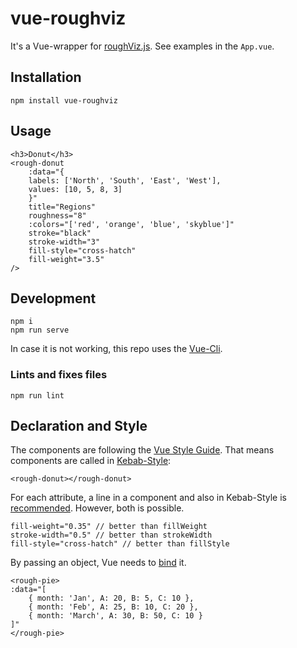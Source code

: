 # vue-roughviz

It's a Vue-wrapper for [roughViz.js](https://github.com/jwilber/roughViz). See examples in the `App.vue`.

## Installation
```
npm install vue-roughviz
```

## Usage
```
<h3>Donut</h3>
<rough-donut
    :data="{
    labels: ['North', 'South', 'East', 'West'],
    values: [10, 5, 8, 3]
    }"
    title="Regions"
    roughness="8"
    :colors="['red', 'orange', 'blue', 'skyblue']"
    stroke="black"
    stroke-width="3"
    fill-style="cross-hatch"
    fill-weight="3.5"
/>
```

## Development
```
npm i
npm run serve
```
In case it is not working,
this repo uses the [Vue-Cli](https://cli.vuejs.org).

### Lints and fixes files
```
npm run lint
```

## Declaration and Style

The components are following the [Vue Style Guide](https://vuejs.org/v2/style-guide/).
That means components are called in [Kebab-Style](https://vuejs.org/v2/style-guide/#Self-closing-components-strongly-recommended):
```
<rough-donut></rough-donut>
```

For each attribute, a line in a component and also in Kebab-Style is [recommended](https://vuejs.org/v2/style-guide/#Multi-attribute-elements-strongly-recommended). However,
both is possible.

```
fill-weight="0.35" // better than fillWeight
stroke-width="0.5" // better than strokeWidth
fill-style="cross-hatch" // better than fillStyle
```

By passing an object, Vue needs to [bind](https://vuejs.org/v2/guide/class-and-style.html) it.

```
<rough-pie>
:data="[
    { month: 'Jan', A: 20, B: 5, C: 10 },
    { month: 'Feb', A: 25, B: 10, C: 20 },
    { month: 'March', A: 30, B: 50, C: 10 }
]"
</rough-pie>
```